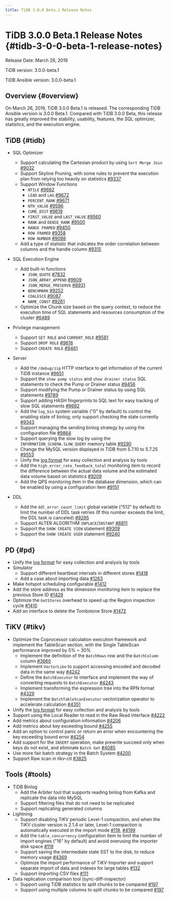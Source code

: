 ```yaml
---
title: TiDB 3.0.0 Beta.1 Release Notes
---
```


# TiDB 3.0.0 Beta.1 Release Notes {#tidb-3-0-0-beta-1-release-notes}

Release Date: March 26, 2019

TiDB version: 3.0.0-beta.1

TiDB Ansible version: 3.0.0-beta.1

## Overview {#overview}

On March 26, 2019, TiDB 3.0.0 Beta.1 is released. The corresponding TiDB Ansible version is 3.0.0 Beta.1. Compared with TiDB 3.0.0 Beta, this release has greatly improved the stability, usability, features, the SQL optimizer, statistics, and the execution engine.

## TiDB {#tidb}

-   SQL Optimizer
    -   Support calculating the Cartesian product by using `Sort Merge Join` [#9032](https://github.com/pingcap/tidb/pull/9037)
    -   Support Skyline Pruning, with some rules to prevent the execution plan from relying too heavily on statistics [#9337](https://github.com/pingcap/tidb/pull/9337)

    <!---->

    -   Support Window Functions
        -   `NTILE` [#9682](https://github.com/pingcap/tidb/pull/9682)
        -   `LEAD` and `LAG` [#9672](https://github.com/pingcap/tidb/pull/9672)
        -   `PERCENT_RANK` [#9671](https://github.com/pingcap/tidb/pull/9671)
        -   `NTH_VALUE` [#9596](https://github.com/pingcap/tidb/pull/9596)
        -   `CUME_DIST` [#9619](https://github.com/pingcap/tidb/pull/9619)
        -   `FIRST_VALUE` and `LAST_VALUE` [#9560](https://github.com/pingcap/tidb/pull/9560)
        -   `RANK` and `DENSE_RANK` [#9500](https://github.com/pingcap/tidb/pull/9500)
        -   `RANGE FRAMED` [#9450](https://github.com/pingcap/tidb/pull/9450)
        -   `ROW FRAMED` [#9358](https://github.com/pingcap/tidb/pull/9358)
        -   `ROW NUMBER` [#9098](https://github.com/pingcap/tidb/pull/9098)

    <!---->

    -   Add a type of statistic that indicates the order correlation between columns and the handle column [#9315](https://github.com/pingcap/tidb/pull/9315)
-   SQL Execution Engine
    -   Add built-in functions
        -   `JSON_QUOTE` [#7832](https://github.com/pingcap/tidb/pull/7832)
        -   `JSON_ARRAY_APPEND` [#9609](https://github.com/pingcap/tidb/pull/9609)
        -   `JSON_MERGE_PRESERVE` [#8931](https://github.com/pingcap/tidb/pull/8931)
        -   `BENCHMARK` [#9252](https://github.com/pingcap/tidb/pull/9252)
        -   `COALESCE` [#9087](https://github.com/pingcap/tidb/pull/9087)
        -   `NAME_CONST` [#9261](https://github.com/pingcap/tidb/pull/9261)

    <!---->

    -   Optimize the Chunk size based on the query context, to reduce the execution time of SQL statements and resources consumption of the cluster [#6489](https://github.com/pingcap/tidb/issues/6489)
-   Privilege management
    -   Support `SET ROLE` and `CURRENT_ROLE` [#9581](https://github.com/pingcap/tidb/pull/9581)
    -   Support `DROP ROLE` [#9616](https://github.com/pingcap/tidb/pull/9616)
    -   Support `CREATE ROLE` [#9461](https://github.com/pingcap/tidb/pull/9461)
-   Server
    -   Add the `/debug/zip` HTTP interface to get information of the current TiDB instance [#9651](https://github.com/pingcap/tidb/pull/9651)
    -   Support the `show pump status` and `show drainer status` SQL statements to check the Pump or Drainer status [#9456](https://github.com/pingcap/tidb/pull/9456)
    -   Support modifying the Pump or Drainer status by using SQL statements [#9789](https://github.com/pingcap/tidb/pull/9789)
    -   Support adding HASH fingerprints to SQL text for easy tracking of slow SQL statements [#9662](https://github.com/pingcap/tidb/pull/9662)
    -   Add the `log_bin` system variable ("0" by default) to control the enabling state of binlog; only support checking the state currently [#9343](https://github.com/pingcap/tidb/pull/9343)
    -   Support managing the sending binlog strategy by using the configuration file [#9864](https://github.com/pingcap/tidb/pull/9864)
    -   Support querying the slow log by using the `INFORMATION_SCHEMA.SLOW_QUERY` memory table [#9290](https://github.com/pingcap/tidb/pull/9290)
    -   Change the MySQL version displayed in TiDB from 5.7.10 to 5.7.25 [#9553](https://github.com/pingcap/tidb/pull/9553)
    -   Unify the [log format](https://github.com/tikv/rfcs/blob/master/text/2018-12-19-unified-log-format.md) for easy collection and analysis by tools
    -   Add the `high_error_rate_feedback_total` monitoring item to record the difference between the actual data volume and the estimated data volume based on statistics [#9209](https://github.com/pingcap/tidb/pull/9209)
    -   Add the QPS monitoring item in the database dimension, which can be enabled by using a configuration item [#9151](https://github.com/pingcap/tidb/pull/9151)
-   DDL
    -   Add the `ddl_error_count_limit` global variable (“512” by default) to limit the number of DDL task retries (If this number exceeds the limit, the DDL task is canceled) [#9295](https://github.com/pingcap/tidb/pull/9295)
    -   Support ALTER ALGORITHM `INPLACE`/`INSTANT` [#8811](https://github.com/pingcap/tidb/pull/8811)
    -   Support the `SHOW CREATE VIEW` statement [#9309](https://github.com/pingcap/tidb/pull/9309)
    -   Support the `SHOW CREATE USER` statement [#9240](https://github.com/pingcap/tidb/pull/9240)

## PD {#pd}

-   Unify the [log format](https://github.com/tikv/rfcs/blob/master/text/2018-12-19-unified-log-format.md) for easy collection and analysis by tools
-   Simulator
    -   Support different heartbeat intervals in different stores [#1418](https://github.com/pingcap/pd/pull/1418)
    -   Add a case about importing data [#1263](https://github.com/pingcap/pd/pull/1263)
-   Make hotspot scheduling configurable [#1412](https://github.com/pingcap/pd/pull/1412)
-   Add the store address as the dimension monitoring item to replace the previous Store ID [#1429](https://github.com/pingcap/pd/pull/1429)
-   Optimize the `GetStores` overhead to speed up the Region inspection cycle [#1410](https://github.com/pingcap/pd/pull/1410)
-   Add an interface to delete the Tombstone Store [#1472](https://github.com/pingcap/pd/pull/1472)

## TiKV {#tikv}

-   Optimize the Coprocessor calculation execution framework and implement the TableScan section, with the Single TableScan performance improved by 5% ~ 30%
    -   Implement the definition of the `BatchRows` row and the `BatchColumn` column [#3660](https://github.com/tikv/tikv/pull/3660)
    -   Implement `VectorLike` to support accessing encoded and decoded data in the same way [#4242](https://github.com/tikv/tikv/pull/4242)
    -   Define the `BatchExecutor` to interface and implement the way of converting requests to `BatchExecutor` [#4243](https://github.com/tikv/tikv/pull/4243)
    -   Implement transforming the expression tree into the RPN format [#4329](https://github.com/tikv/tikv/pull/4329)
    -   Implement the `BatchTableScanExecutor` vectorization operator to accelerate calculation [#4351](https://github.com/tikv/tikv/pull/4351)
-   Unify the [log format](https://github.com/tikv/rfcs/blob/master/text/2018-12-19-unified-log-format.md) for easy collection and analysis by tools
-   Support using the Local Reader to read in the Raw Read interface [#4222](https://github.com/tikv/tikv/pull/4222)
-   Add metrics about configuration information [#4206](https://github.com/tikv/tikv/pull/4206)
-   Add metrics about key exceeding bound [#4255](https://github.com/tikv/tikv/pull/4255)
-   Add an option to control panic or return an error when encountering the key exceeding bound error [#4254](https://github.com/tikv/tikv/pull/4254)
-   Add support for the `INSERT` operation, make prewrite succeed only when keys do not exist, and eliminate `Batch Get` [#4085](https://github.com/tikv/tikv/pull/4085)
-   Use more fair batch strategy in the Batch System [#4200](https://github.com/tikv/tikv/pull/4200)
-   Support Raw scan in tikv-ctl [#3825](https://github.com/tikv/tikv/pull/3825)

## Tools {#tools}

-   TiDB Binlog
    -   Add the Arbiter tool that supports reading binlog from Kafka and replicate the data into MySQL
    -   Support filtering files that do not need to be replicated
    -   Support replicating generated columns
-   Lightning
    -   Support disabling TiKV periodic Level-1 compaction, and when the TiKV cluster version is 2.1.4 or later, Level-1 compaction is automatically executed in the import mode [#119](https://github.com/pingcap/tidb-lightning/pull/119), [#4199](https://github.com/tikv/tikv/pull/4199)
    -   Add the `table_concurrency` configuration item to limit the number of import engines ("16" by default) and avoid overusing the importer disk space [#119](https://github.com/pingcap/tidb-lightning/pull/119)
    -   Support saving the intermediate state SST to the disk, to reduce memory usage [#4369](https://github.com/tikv/tikv/pull/4369)
    -   Optimize the import performance of TiKV-Importer and support separate import of data and indexes for large tables [#132](https://github.com/pingcap/tidb-lightning/pull/132)
    -   Support importing CSV files [#111](https://github.com/pingcap/tidb-lightning/pull/111)
-   Data replication comparison tool (sync-diff-inspector)
    -   Support using TiDB statistics to split chunks to be compared [#197](https://github.com/pingcap/tidb-tools/pull/197)
    -   Support using multiple columns to split chunks to be compared [#197](https://github.com/pingcap/tidb-tools/pull/197)
